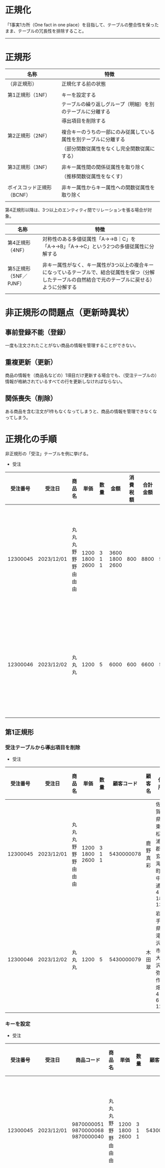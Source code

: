 # 正規化

「1事実1カ所（One fact in one place）を目指して、テーブルの整合性を保ったまま、テーブルの冗長性を排除すること。

---

# 正規形

| 名称                       | 特徴                                                             |
| -------------------------- | ---------------------------------------------------------------- |
| （非正規形）               | 正規化する前の状態                                               |
|                            |                                                                  |
| 第1正規形（1NF）           | キーを設定する                                                   |
|                            | テーブルの繰り返しグループ（明細）を別のテーブルに分離する       |
|                            | 導出項目を削除する                                               |
|                            |                                                                  |
| 第2正規形（2NF）           | 複合キーのうちの一部にのみ従属している属性を別テーブルに分離する |
|                            | （部分関数従属性をなくし完全関数従属にする）                     |
|                            |                                                                  |
| 第3正規形（3NF）           | 非キー属性間の関係従属性を取り除く                               |
|                            | （推移関数従属性をなくす）                                       |
|                            |                                                                  |
| ボイスコッド正規形（BCNF） | 非キー属性からキー属性への関数従属性を取り除く                   |
|                            |                                                                  |

第4正規形以降は、3つ以上のエンティティ間でリレーションを張る場合が対象。

| 名称                   | 特徴                                                                                                                                                    |
| ---------------------- | ------------------------------------------------------------------------------------------------------------------------------------------------------- |
| 第4正規形（4NF）       | 対称性のある多値従属性「A→→B｜C」を「A→→B」「A→→C」という2つの多値従属性に分解する                                                                      |
|                        |                                                                                                                                                         |
| 第5正規形（5NF／PJNF） | 非キー属性がなく、キー属性が3つ以上の複合キーになっているテーブルで、結合従属性を保つ（分解したテーブルの自然結合で元のテーブルに戻せる）ように分解する |
|                        |                                                                                                                                                         |

# 非正規形の問題点（更新時異状）

## 事前登録不能（登録）

一度も注文されたことがない商品の情報を管理することができない。

## 重複更新（更新）

商品の情報を（商品名などの）1項目だけ更新する場合でも、（受注テーブルの）情報が格納されているすべての行を更新しなければならない。

## 関係喪失（削除）

ある商品を含む注文が1件もなくなってしまうと、商品の情報を管理できなくなってしまう。

# 正規化の手順

非正規形の「受注」テーブルを例に挙げる。

- 受注

| 受注番号 | 受注日     | 商品名                         | 単価                     | 数量            | 金額                     | 消費税額 | 合計金額 | 顧客コード | 顧客名   | 住所                            | 電話番号   | 支払方法   |
| -------- | ---------- | ------------------------------ | ------------------------ | --------------- | ------------------------ | -------- | -------- | ---------- | -------- | ------------------------------- | ---------- | ---------- |
| 12300045 | 2023/12/01 | 丸丸丸 <br> 野野野 <br> 由由由 | 1200 <br> 1800 <br> 2600 | 3 <br> 1 <br> 1 | 3600 <br> 1800 <br> 2600 | 800      | 8800     | 5430000078 | 鹿野真彩 | 佐賀県東松浦郡玄海町中通4-18-13 | 0952351994 | 銀行振込   |
| 12300046 | 2023/12/02 | 丸丸丸                         | 1200                     | 5               | 6000                     | 600      | 6600     | 5430000079 | 木田翠   | 岩手県滝沢市大沢弥作畑4-6-12    | 0190529660 | コンビニ払 |
|          |            |                                |                          |                 |                          |          |          |            |          |                                 |            |            |

## 第1正規形

### 受注テーブルから導出項目を削除

- 受注

| 受注番号 | 受注日     | 商品名                         | 単価                     | 数量            | 顧客コード | 顧客名   | 住所                            | 電話番号   | 支払方法   |
| -------- | ---------- | ------------------------------ | ------------------------ | --------------- | ---------- | -------- | ------------------------------- | ---------- | ---------- |
| 12300045 | 2023/12/01 | 丸丸丸 <br> 野野野 <br> 由由由 | 1200 <br> 1800 <br> 2600 | 3 <br> 1 <br> 1 | 5430000078 | 鹿野真彩 | 佐賀県東松浦郡玄海町中通4-18-13 | 0952351994 | 銀行振込   |
| 12300046 | 2023/12/02 | 丸丸丸                         | 1200                     | 5               | 5430000079 | 木田翠   | 岩手県滝沢市大沢弥作畑4-6-12    | 0190529660 | コンビニ払 |
|          |            |                                |                          |                 |            |          |                                 |            |            |

### キーを設定

- 受注

| 受注番号 | 受注日     | 商品コード                                 | 商品名                         | 単価                     | 数量            | 顧客コード | 顧客名   | 住所                            | 電話番号   | 支払方法   |
| -------- | ---------- | ------------------------------------------ | ------------------------------ | ------------------------ | --------------- | ---------- | -------- | ------------------------------- | ---------- | ---------- |
| 12300045 | 2023/12/01 | 9870000051 <br> 9870000068 <br> 9870000040 | 丸丸丸 <br> 野野野 <br> 由由由 | 1200 <br> 1800 <br> 2600 | 3 <br> 1 <br> 1 | 5430000078 | 鹿野真彩 | 佐賀県東松浦郡玄海町中通4-18-13 | 0952351994 | 銀行振込   |
| 12300046 | 2023/12/02 | 9870000051                                 | 丸丸丸                         | 1200                     | 5               | 5430000079 | 木田翠   | 岩手県滝沢市大沢弥作畑4-6-12    | 0190529660 | コンビニ払 |
|          |            |                                            |                                |                          |                 |            |          |                                 |            |            |

### 受注テーブルの繰り返し項目を別テーブルに分離

- 受注

- 受注明細

## 第2正規形

## 第3正規形

## BCNF正規形

## 第4正規形

## 第5正規形



---

# 参考文献

- [素早く正規形を見抜く実践テクニック：データベースエンジニアへの道](https://atmarkit.itmedia.co.jp/ait/articles/0605/11/news124.html)
- [ビジネスの視点でデータを整理する](https://thinkit.co.jp/story/2010/10/14/1806)

---

Copyright (c) 2023 YA-androidapp(https://github.com/yzkn) All rights reserved.
